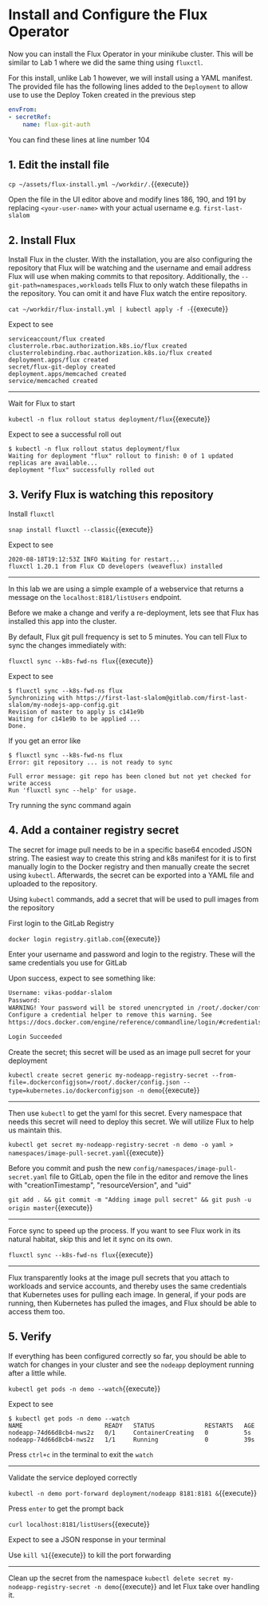 # Install and Configure the Flux Operator

Now you can install the Flux Operator in your minikube cluster. This will be similar to Lab 1 where we did the same thing using `fluxctl`.

For this install, unlike Lab 1 however, we will install using a YAML manifest. The provided file has the following lines added to the `Deployment` to allow use to use the Deploy Token created in the previous step

```yaml
envFrom:
- secretRef:
    name: flux-git-auth
```

You can find these lines at line number 104

## 1. Edit the install file

`cp ~/assets/flux-install.yml ~/workdir/.`{{execute}}

Open the file in the UI editor above and modify lines 186, 190, and 191 by replacing `<your-user-name>` with your actual username e.g. `first-last-slalom`

## 2. Install Flux

Install Flux in the cluster. With the installation, you are also configuring the repository that Flux will be watching and the username and email address Flux will use when making commits to that repository. Additionally, the `--git-path=namespaces,workloads` tells Flux to only watch these filepaths in the repository. You can omit it and have Flux watch the entire repository.

`cat ~/workdir/flux-install.yml | kubectl apply -f -`{{execute}}

Expect to see

```
serviceaccount/flux created
clusterrole.rbac.authorization.k8s.io/flux created
clusterrolebinding.rbac.authorization.k8s.io/flux created
deployment.apps/flux created
secret/flux-git-deploy created
deployment.apps/memcached created
service/memcached created
```

---

Wait for Flux to start

`kubectl -n flux rollout status deployment/flux`{{execute}}

Expect to see a successful roll out

```
$ kubectl -n flux rollout status deployment/flux
Waiting for deployment "flux" rollout to finish: 0 of 1 updated replicas are available...
deployment "flux" successfully rolled out
```

## 3. Verify Flux is watching this repository

Install `fluxctl`

`snap install fluxctl --classic`{{execute}}

Expect to see

```
2020-08-18T19:12:53Z INFO Waiting for restart...
fluxctl 1.20.1 from Flux CD developers (weaveflux) installed
```

---

In this lab we are using a simple example of a webservice that returns a message on the `localhost:8181/listUsers` endpoint.

Before we make a change and verify a re-deployment, lets see that Flux has installed this app into the cluster.

By default, Flux git pull frequency is set to 5 minutes. You can tell Flux to sync the changes immediately with:

`fluxctl sync --k8s-fwd-ns flux`{{execute}}

Expect to see
```
$ fluxctl sync --k8s-fwd-ns flux
Synchronizing with https://first-last-slalom@gitlab.com/first-last-slalom/my-nodejs-app-config.git
Revision of master to apply is c141e9b
Waiting for c141e9b to be applied ...
Done.
```

If you get an error like
```
$ fluxctl sync --k8s-fwd-ns flux
Error: git repository ... is not ready to sync

Full error message: git repo has been cloned but not yet checked for write access
Run 'fluxctl sync --help' for usage.
```

Try running the sync command again

## 4. Add a container registry secret

The secret for image pull needs to be in a specific base64 encoded JSON string. The easiest way to create this string and k8s manifest for it is to first manually login to the Docker registry and then manually create the secret using `kubectl`. Afterwards, the secret can be exported into a YAML file and uploaded to the repository.

Using `kubectl` commands, add a secret that will be used to pull images from the repository

First login to the GitLab Registry

`docker login registry.gitlab.com`{{execute}}

Enter your username and password and login to the registry. These will the same credentials you use for GitLab

Upon success, expect to see something like:
```bash
Username: vikas-poddar-slalom
Password:
WARNING! Your password will be stored unencrypted in /root/.docker/config.json.
Configure a credential helper to remove this warning. See
https://docs.docker.com/engine/reference/commandline/login/#credentials-store

Login Succeeded
```

Create the secret; this secret will be used as an image pull secret for your deployment

`kubectl create secret generic my-nodeapp-registry-secret --from-file=.dockerconfigjson=/root/.docker/config.json --type=kubernetes.io/dockerconfigjson -n demo`{{execute}}

---

Then use `kubectl` to get the yaml for this secret. Every namespace that needs this secret will need to deploy this secret. We will utilize Flux to help us maintain this.

`kubectl get secret my-nodeapp-registry-secret -n demo -o yaml > namespaces/image-pull-secret.yaml`{{execute}}

Before you commit and push the new `config/namespaces/image-pull-secret.yaml` file to GitLab, open the file in the editor and remove the lines with "creationTimestamp", "resourceVersion", and "uid"

`git add . && git commit -m "Adding image pull secret" && git push -u origin master`{{execute}}

---

Force sync to speed up the process. If you want to see Flux work in its natural habitat, skip this and let it sync on its own.

`fluxctl sync --k8s-fwd-ns flux`{{execute}}

---

Flux transparently looks at the image pull secrets that you attach to workloads and service accounts, and thereby uses the same credentials that Kubernetes uses for pulling each image. In general, if your pods are running, then Kubernetes has pulled the images, and Flux should be able to access them too.

## 5. Verify

If everything has been configured correctly so far, you should be able to watch for changes in your cluster and see the `nodeapp` deployment running after a little while.

`kubectl get pods -n demo --watch`{{execute}}

Expect to see
```
$ kubectl get pods -n demo --watch
NAME                       READY   STATUS              RESTARTS   AGE
nodeapp-74d66d8cb4-nws2z   0/1     ContainerCreating   0          5s
nodeapp-74d66d8cb4-nws2z   1/1     Running             0          39s
```

Press `ctrl+c` in the terminal to exit the `watch`

---

Validate the service deployed correctly

`kubectl -n demo port-forward deployment/nodeapp 8181:8181 &`{{execute}}

Press `enter` to get the prompt back

`curl localhost:8181/listUsers`{{execute}}

Expect to see a JSON response in your terminal

Use `kill %1`{{execute}} to kill the port forwarding

---

Clean up the secret from the namespace `kubectl delete secret my-nodeapp-registry-secret -n demo`{{execute}} and let Flux take over handling it.
